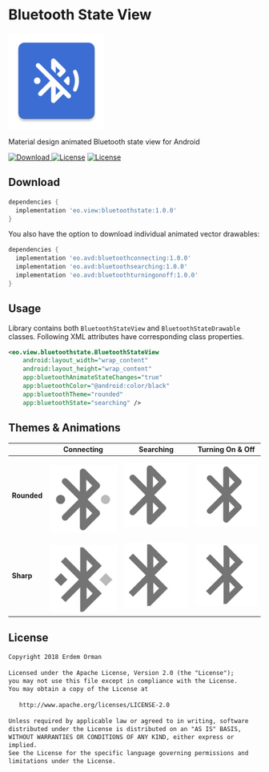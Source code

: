 # Bluetooth State View
![Icon](/sample/src/main/res/mipmap-xxxhdpi/ic_launcher.png)

Material design animated Bluetooth state view for Android

[ ![Download](https://api.bintray.com/packages/eo/view/bluetoothstate/images/download.svg) ](https://bintray.com/eo/view/bluetoothstate/_latestVersion)
[![License](https://img.shields.io/badge/license-Apache%202.0-green.svg)](https://github.com/eo/battery-meter-view/blob/master/LICENSE)
[![License](https://img.shields.io/badge/minSdkVersion-19-red.svg)](https://developer.android.com/about/dashboards/)

Download
--------
```groovy
dependencies {
  implementation 'eo.view:bluetoothstate:1.0.0'
}
```

You also have the option to download individual animated vector drawables:
```groovy
dependencies {
  implementation 'eo.avd:bluetoothconnecting:1.0.0'
  implementation 'eo.avd:bluetoothsearching:1.0.0'
  implementation 'eo.avd:bluetoothturningonoff:1.0.0'
}
```

Usage
-----
Library contains both `BluetoothStateView` and `BluetoothStateDrawable` classes. Following XML attributes have corresponding class properties.

```xml
<eo.view.bluetoothstate.BluetoothStateView
    android:layout_width="wrap_content"
    android:layout_height="wrap_content"
    app:bluetoothAnimateStateChanges="true"
    app:bluetoothColor="@android:color/black"
    app:bluetoothTheme="rounded"
    app:bluetoothState="searching" />
```

Themes & Animations
---------------
|   | Connecting | Searching | Turning On & Off
| - | ---------- | --------- | ----------------
**Rounded** | ![Rounded Connecting](/images/connecting_rounded.gif) | ![Rounded Searching](/images/searching_rounded.gif) | ![Rounded Turning On/Off](/images/turningonoff_rounded.gif)
**Sharp** | ![Sharp Connecting](/images/connecting_sharp.gif) | ![Sharp Searching](/images/searching_sharp.gif) | ![Sharp Turning On/Off](/images/turningonoff_sharp.gif)

License
-------

    Copyright 2018 Erdem Orman

    Licensed under the Apache License, Version 2.0 (the "License");
    you may not use this file except in compliance with the License.
    You may obtain a copy of the License at

       http://www.apache.org/licenses/LICENSE-2.0

    Unless required by applicable law or agreed to in writing, software
    distributed under the License is distributed on an "AS IS" BASIS,
    WITHOUT WARRANTIES OR CONDITIONS OF ANY KIND, either express or implied.
    See the License for the specific language governing permissions and
    limitations under the License.
